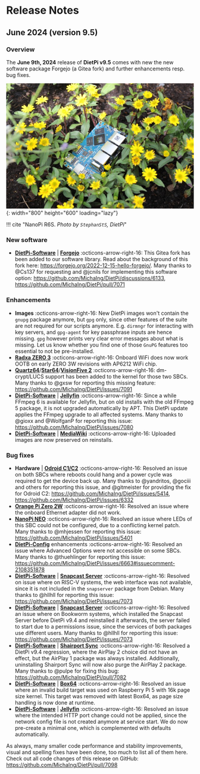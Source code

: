 # Release Notes

## June 2024 (version 9.5)

### Overview

The **June 9th, 2024** release of **DietPi v9.5** comes with new the new software package Forgejo (a Gitea fork) and further enhancements resp. bug fixes.

![NanoPi R6S in yellow flower](../assets/images/dietpi-release-v9_05.jpg){: width="800" height="600" loading="lazy"}

!!! cite "NanoPi R6S. *Photo by `StephanStS`, DietPi*"

### New software

- [**DietPi-Software**](../dietpi_tools/software_installation.md#dietpi-software) | [**Forgejo**](../software/cloud.md#forgejo) :octicons-arrow-right-16: This Gitea fork has been added to our software library. Read about the background of this fork here: <https://forgejo.org/2022-12-15-hello-forgejo/>. Many thanks to @Cs137 for requesting and @jcnils for implementing this software option: <https://github.com/MichaIng/DietPi/discussions/6133>, <https://github.com/MichaIng/DietPi/pull/7071>

### Enhancements

- **Images** :octicons-arrow-right-16: New DietPi images won't contain the `gnupg` package anymore, but `gpg` only, since other features of the suite are not required for our scripts anymore. E.g. `dirmngr` for interacting with key servers, and `gpg-agent` for key passphrase inputs are hence missing. `gpg` however prints very clear error messages about what is missing. Let us know whether you find one of those `GnuPG` features too essential to not be pre-installed.
- [**Radxa ZERO 3**](../hardware.md#radxa) :octicons-arrow-right-16:  Onboard WiFi does now work OOTB on early ZERO 3W revisions with AP6212 WiFi chip.
- [**Quartz64**](../hardware.md#pine64)/[**Star64**](../hardware.md#pine64_1)/[**VisionFive 2**](../hardware.md#starfive) :octicons-arrow-right-16: dm-crypt/LUCS support has been added to the kernel for those two SBCs. Many thanks to @gxsw for reporting this missing feature: <https://github.com/MichaIng/DietPi/issues/7091>
- [**DietPi-Software**](../dietpi_tools/software_installation.md#dietpi-software) | [**Jellyfin**](../software/media.md#jellyfin) :octicons-arrow-right-16: Since a while FFmpeg 6 is available for Jellyfin, but on old installs with the old FFmpeg 5 package, it is not upgraded automatically by APT. This DietPi update applies the FFmpeg upgrade to all affected systems. Many thanks to @gioxx and @WolfganP for reporting this issue: <https://github.com/MichaIng/DietPi/issues/7080>
- [**DietPi-Software**](../dietpi_tools/software_installation.md#dietpi-software) | [**MediaWiki**](../software/social.md#mediawiki) :octicons-arrow-right-16: Uploaded images are now preserved on reinstalls.

### Bug fixes

- **Hardware** | [**Odroid C1/C2**](../hardware.md#odroid) :octicons-arrow-right-16: Resolved an issue on both SBCs where reboots could hang and a power cycle was required to get the device back up. Many thanks to @yandritos, @gociii and others for reporting this issue, and @gitmeister for providing the fix for Odroid C2: <https://github.com/MichaIng/DietPi/issues/5414>, <https://github.com/MichaIng/DietPi/issues/6332>
- [**Orange Pi Zero 2W**](../hardware.md#orange-pi-series) :octicons-arrow-right-16: Resolved an issue where the onboard Ethernet adapter did not work.
- [**NanoPi NEO**](../hardware.md#nanopi-series-friendlyelec) :octicons-arrow-right-16: Resolved an issue where LEDs of this SBC could not be configured, due to a conflicting kernel patch. Many thanks to @mhjessen for reporting this issue: <https://github.com/MichaIng/DietPi/issues/5401>
- [**DietPi-Config**](../dietpi_tools/system_configuration.md#dietpi-config) enhancements :octicons-arrow-right-16: Resolved an issue where Advanced Options were not accessible on some SBCs. Many thanks to @thuehlinger for reporting this issue: <https://github.com/MichaIng/DietPi/issues/6663#issuecomment-2108351878>
- [**DietPi-Software**](../dietpi_tools/software_installation.md#dietpi-software) | [**Snapcast Server**](../software/media.md#snapcast-server) :octicons-arrow-right-16: Resolved on issue where on RISC-V systems, the web interface was not available, since it is not included in the `snapserver` package from Debian. Many thanks to @hllhll for reporting this issue: <https://github.com/MichaIng/DietPi/issues/7073>
- [**DietPi-Software**](../dietpi_tools/software_installation.md#dietpi-software) | [**Snapcast Server**](../software/media.md#snapcast-server) :octicons-arrow-right-16: Resolved an issue where on Bookworm systems, which installed the Snapcast Server before DietPi v9.4 and reinstalled it afterwards, the server failed to start due to a permissions issue, since the services of both packages use different users. Many thanks to @hllhll for reporting this issue: <https://github.com/MichaIng/DietPi/issues/7073>
- [**DietPi-Software**](../dietpi_tools/software_installation.md#dietpi-software) | [**Shairport Sync**](../software/media.md#shairport-sync) :octicons-arrow-right-16: Resolved a DietPi v9.4 regression, where the AirPlay 2 choice did not have an effect, but the AirPlay 1 package was always installed. Additionally, uninstalling Shairport Sync will now also purge the AirPlay 2 package. Many thanks to @pulpe for fixing this bug: <https://github.com/MichaIng/DietPi/pull/7082>
- [**DietPi-Software**](../dietpi_tools/software_installation.md#dietpi-software) | [**Box64**](../software/gaming.md#box64) :octicons-arrow-right-16: Resolved an issue where an invalid build target was used on Raspberry Pi 5 with 16k page size kernel. This target was removed with latest Box64, as page size handling is now done at runtime.
- [**DietPi-Software**](../dietpi_tools/software_installation.md#dietpi-software) | [**Jellyfin**](../software/media.md#jellyfin) :octicons-arrow-right-16: Resolved an issue where the intended HTTP port change could not be applied, since the network config file is not created anymore at service start. We do now pre-create a minimal one, which is complemented with defaults automatically.

As always, many smaller code performance and stability improvements, visual and spelling fixes have been done, too much to list all of them here. Check out all code changes of this release on GitHub: <https://github.com/MichaIng/DietPi/pull/7098>
